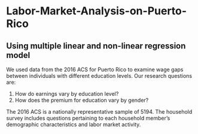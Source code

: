 # Labor-Market-Analysis-on-Puerto-Rico

## Using multiple linear and non-linear regression model 

We used data from the 2016 ACS for Puerto Rico to examine wage gaps between individuals with different education levels. Our research questions are: 
1) How do earnings vary by education level? 
2) How does the premium for education vary by gender? 

The 2016 ACS is a nationally representative sample of 5194. The household survey includes questions pertaining to each household member’s demographic characteristics and labor market activity.
